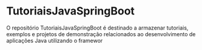 # TutoriaisJavaSpringBoot
O repositório TutoriaisJavaSpringBoot é destinado a armazenar tutoriais, exemplos e projetos de demonstração relacionados ao desenvolvimento de aplicações Java utilizando o framewor
